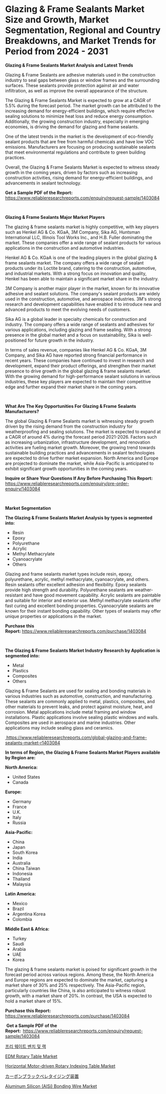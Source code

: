 <p><h1>Glazing & Frame Sealants Market Size and Growth, Market Segmentation, Regional and Country Breakdowns, and Market Trends for Period from 2024 -  2031</h1></p><p><strong>Glazing & Frame Sealants Market Analysis and Latest Trends</strong></p>
<p><p>Glazing & Frame Sealants are adhesive materials used in the construction industry to seal gaps between glass or window frames and the surrounding surfaces. These sealants provide protection against air and water infiltration, as well as improve the overall appearance of the structure.</p><p>The Glazing & Frame Sealants Market is expected to grow at a CAGR of 5.5% during the forecast period. The market growth can be attributed to the increasing demand for energy-efficient buildings, which require effective sealing solutions to minimize heat loss and reduce energy consumption. Additionally, the growing construction industry, especially in emerging economies, is driving the demand for glazing and frame sealants.</p><p>One of the latest trends in the market is the development of eco-friendly sealant products that are free from harmful chemicals and have low VOC emissions. Manufacturers are focusing on producing sustainable sealants that meet environmental regulations and contribute to green building practices.</p><p>Overall, the Glazing & Frame Sealants Market is expected to witness steady growth in the coming years, driven by factors such as increasing construction activities, rising demand for energy-efficient buildings, and advancements in sealant technology.</p></p>
<p><strong>Get a Sample PDF of the Report:&nbsp;</strong> <a href="https://www.reliableresearchreports.com/enquiry/request-sample/1403084">https://www.reliableresearchreports.com/enquiry/request-sample/1403084</a></p>
<p>&nbsp;</p>
<p><strong>Glazing & Frame Sealants Major Market Players</strong></p>
<p><p>The glazing & frame sealants market is highly competitive, with key players such as Henkel AG & Co. KGaA, 3M Company, Sika AG, Huntsman International LLC, Illinois Tool Works Inc., and H.B. Fuller dominating the market. These companies offer a wide range of sealant products for various applications in the construction and automotive industries.</p><p>Henkel AG & Co. KGaA is one of the leading players in the global glazing & frame sealants market. The company offers a wide range of sealant products under its Loctite brand, catering to the construction, automotive, and industrial markets. With a strong focus on innovation and quality, Henkel has been able to maintain a significant market share in the industry.</p><p>3M Company is another major player in the market, known for its innovative adhesive and sealant solutions. The company's sealant products are widely used in the construction, automotive, and aerospace industries. 3M's strong research and development capabilities have enabled it to introduce new and advanced products to meet the evolving needs of customers.</p><p>Sika AG is a global leader in specialty chemicals for construction and industry. The company offers a wide range of sealants and adhesives for various applications, including glazing and frame sealing. With a strong presence in the global market and a focus on sustainability, Sika is well-positioned for future growth in the industry.</p><p>In terms of sales revenue, companies like Henkel AG & Co. KGaA, 3M Company, and Sika AG have reported strong financial performance in recent years. These companies have continued to invest in research and development, expand their product offerings, and strengthen their market presence to drive growth in the global glazing & frame sealants market. With the growing demand for high-performance sealant solutions in various industries, these key players are expected to maintain their competitive edge and further expand their market share in the coming years.</p></p>
<p>&nbsp;</p>
<p><strong>What Are The Key Opportunities For Glazing & Frame Sealants Manufacturers?</strong></p>
<p><p>The global Glazing & Frame Sealants market is witnessing steady growth driven by the rising demand from the construction industry for weatherproofing and sealing solutions. The market is expected to expand at a CAGR of around 4% during the forecast period 2021-2026. Factors such as increasing urbanization, infrastructure development, and renovation activities are fueling market growth. Moreover, the growing trend towards sustainable building practices and advancements in sealant technologies are expected to drive further market expansion. North America and Europe are projected to dominate the market, while Asia-Pacific is anticipated to exhibit significant growth opportunities in the coming years.</p></p>
<p><strong>Inquire or Share Your Questions If Any Before Purchasing This Report:</strong> <a href="https://www.reliableresearchreports.com/enquiry/pre-order-enquiry/1403084">https://www.reliableresearchreports.com/enquiry/pre-order-enquiry/1403084</a></p>
<p>&nbsp;</p>
<p><strong>Market Segmentation</strong></p>
<p><strong>The Glazing & Frame Sealants Market Analysis by types is segmented into:</strong></p>
<p><ul><li>Resin</li><li>Epoxy</li><li>Polyurethane</li><li>Acrylic</li><li>Methyl Methacrylate</li><li>Cyanoacrylate</li><li>Others</li></ul></p>
<p><p>Glazing and frame sealants market types include resin, epoxy, polyurethane, acrylic, methyl methacrylate, cyanoacrylate, and others. Resin sealants offer excellent adhesion and flexibility. Epoxy sealants provide high strength and durability. Polyurethane sealants are weather-resistant and have good movement capability. Acrylic sealants are paintable and suitable for interior and exterior use. Methyl methacrylate sealants offer fast curing and excellent bonding properties. Cyanoacrylate sealants are known for their instant bonding capability. Other types of sealants may offer unique properties or applications in the market.</p></p>
<p><strong>Purchase this Report:&nbsp;</strong><a href="https://www.reliableresearchreports.com/purchase/1403084">https://www.reliableresearchreports.com/purchase/1403084</a></p>
<p>&nbsp;</p>
<p><strong>The Glazing & Frame Sealants Market Industry Research by Application is segmented into:</strong></p>
<p><ul><li>Metal</li><li>Plastics</li><li>Composites</li><li>Others</li></ul></p>
<p><p>Glazing & Frame Sealants are used for sealing and bonding materials in various industries such as automotive, construction, and manufacturing. These sealants are commonly applied to metal, plastics, composites, and other materials to prevent leaks, and protect against moisture, heat, and corrosion. Metal applications include metal framing and window installations. Plastic applications involve sealing plastic windows and walls. Composites are used in aerospace and marine industries. Other applications may include sealing glass and ceramics.</p></p>
<p><a href="https://www.reliableresearchreports.com/global-glazing-and-frame-sealants-market-r1403084">&nbsp;https://www.reliableresearchreports.com/global-glazing-and-frame-sealants-market-r1403084</a></p>
<p><strong>In terms of Region, the Glazing & Frame Sealants Market Players available by Region are:</strong></p>
<p>
    <p> <strong> North America: </strong>
        <ul>
            <li>United States</li>
            <li>Canada</li>
        </ul>
        </p> 
    <p> <strong> Europe: </strong>
        <ul>
            <li>Germany</li>
            <li>France</li>
            <li>U.K.</li>
            <li>Italy</li>
            <li>Russia</li>
        </ul>
        </p> 
    <p> <strong> Asia-Pacific: </strong>
        <ul>
            <li>China</li>
            <li>Japan</li>
            <li>South Korea</li>
            <li>India</li>
            <li>Australia</li>
            <li>China Taiwan</li>
            <li>Indonesia</li>
            <li>Thailand</li>
            <li>Malaysia</li>
        </ul>
        </p> 
    <p> <strong> Latin America: </strong>
        <ul>
            <li>Mexico</li>
            <li>Brazil</li>
            <li>Argentina Korea</li>
            <li>Colombia</li>
        </ul>
        </p> 
    <p> <strong> Middle East & Africa: </strong>
        <ul>
            <li>Turkey</li>
            <li>Saudi</li>
            <li>Arabia</li>
            <li>UAE</li>
            <li>Korea</li>
        </ul>
    </p>
    </p>
<p><p>The glazing & frame sealants market is poised for significant growth in the forecast period across various regions. Among these, the North America and Europe regions are expected to dominate the market, capturing a market share of 30% and 25% respectively. The Asia-Pacific region, particularly countries like China, is also anticipated to witness robust growth, with a market share of 20%. In contrast, the USA is expected to hold a market share of 15%.</p></p>
<p><strong>Purchase this Report: </strong><a href="https://www.reliableresearchreports.com/purchase/1403084">https://www.reliableresearchreports.com/purchase/1403084</a></p>
<p>&nbsp;<strong>Get a Sample PDF of the Report:&nbsp;&nbsp;</strong><a href="https://www.reliableresearchreports.com/enquiry/request-sample/1403084">https://www.reliableresearchreports.com/enquiry/request-sample/1403084</a></p>
<p><strong></strong></p>
<p><p><a href="https://github.com/bbbexter1/Market-Research-Report-List-1/blob/main/1536240111060.md">프리 웨이트 벤치 및 랙</a></p><p><a href="https://github.com/mhrnetwork1/Market-Research-Report-List-1/blob/main/edm-rotary-table-market.md">EDM Rotary Table Market</a></p><p><a href="https://github.com/khadijahesham19/Market-Research-Report-List-1/blob/main/horizontal-motor-driven-rotary-indexing-table-market.md">Horizontal Motor-driven Rotary Indexing Table Market</a></p><p><a href="https://github.com/WhitneyMurphy1982/Market-Research-Report-List-1/blob/main/8777137114223.md">カーボンブラックペレタイジング装置</a></p><p><a href="https://www.linkedin.com/pulse/global-aluminum-silicon-alsi-bonding-wire-market-types-jdbke">Aluminum Silicon (AlSi) Bonding Wire Market</a></p></p>